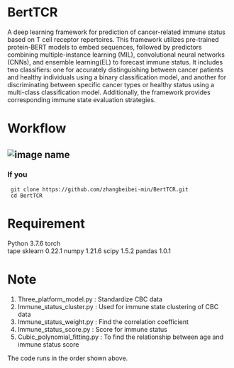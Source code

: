 # BertTCR
A deep learning framework for prediction of cancer-related immune status based on T cell receptor repertoires. This framework utilizes pre-trained protein-BERT models to embed sequences, followed by predictors combining multiple-instance learning (MIL), convolutional neural networks (CNNs), and ensemble learning(EL) to forecast immune status. It includes two classifiers: one for accurately distinguishing between cancer patients and healthy individuals using a binary classification model, and another for discriminating between specific cancer types or healthy status using a multi-class classification model. Additionally, the framework provides corresponding immune state evaluation strategies.

# Workflow
## ![image name](https://github.com/zhangbeibei-min/BertTCR/tree/main/Workflow)


### **If you**
```
 git clone https://github.com/zhangbeibei-min/BertTCR.git
 cd BertTCR
```



#  Requirement
Python 3.7.6
torch    
tape
sklearn 0.22.1
numpy 1.21.6
scipy 1.5.2
pandas 1.0.1

#  Note
1. Three_platform_model.py  : Standardize CBC data
2. Immune_status_cluster.py : Used for immune state clustering of CBC data
3. Immune_status_weight.py : Find the correlation coefficient
4. Immune_status_score.py : Score for immune status
5. Cubic_polynomial_fitting.py : To find the relationship between age and immune status score

The code runs in the order shown above.